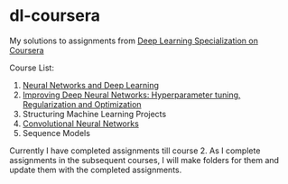 # dl-coursera

My solutions to assignments from [Deep Learning Specialization on Coursera](https://www.coursera.org/specializations/deep-learning)

Course List:

1. [Neural Networks and Deep Learning](https://github.com/pdwarkanath/dl-coursera/tree/master/001%20Neural%20Networks%20and%20Deep%20Learning)
2. [Improving Deep Neural Networks: Hyperparameter tuning, Regularization and Optimization](https://github.com/pdwarkanath/dl-coursera/tree/master/002%20Improving%20Deep%20Neural%20Networks%20Hyperparameter%20tuning%2C%20Regularization%20and%20Optimization)
3. Structuring Machine Learning Projects
4. [Convolutional Neural Networks](https://github.com/pdwarkanath/dl-coursera/tree/master/004%20Convolutional%20Neural%20Networks/week1)
5. Sequence Models

Currently I have completed assignments till course 2. As I complete assignments in the subsequent courses, I will make folders for them and update them with the completed assignments.

